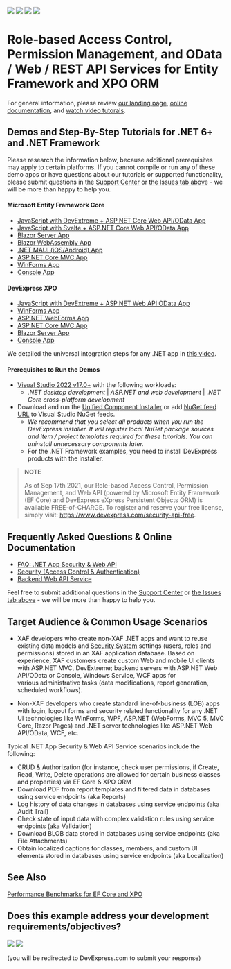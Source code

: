 <!-- default badges list -->
![](https://img.shields.io/endpoint?url=https://codecentral.devexpress.com/api/v1/VersionRange/128594809/23.1.1%2B)
[![](https://img.shields.io/badge/Open_in_DevExpress_Support_Center-FF7200?style=flat-square&logo=DevExpress&logoColor=white)](https://supportcenter.devexpress.com/ticket/details/E4908)
[![](https://img.shields.io/badge/📖_How_to_use_DevExpress_Examples-e9f6fc?style=flat-square)](https://docs.devexpress.com/GeneralInformation/403183)
[![](https://img.shields.io/badge/💬_Leave_Feedback-feecdd?style=flat-square)](#does-this-example-address-your-development-requirementsobjectives)
<!-- default badges end -->

# Role-based Access Control, Permission Management, and OData / Web / REST API Services for Entity Framework and XPO ORM

For general information, please review [our landing page](https://www.devexpress.com/products/net/application_framework/security.xml), [online documentation](https://docs.devexpress.com/eXpressAppFramework/403394/backend-web-api-service), and [watch video tutorals](https://www.youtube.com/playlist?list=PL8h4jt35t1wiM1IOux04-8DiofuMEB33G).

## Demos and Step-By-Step Tutorials for .NET 6+ and .NET Framework
Please research the information below, because additional prerequisites may apply to certain platforms. If you cannot compile or run any of these demo apps or have questions about our tutorials or supported functionality, please submit questions in the [Support Center](https://www.devexpress.com/ask) or [the Issues tab above](https://github.com/DevExpress-Examples/XAF_how-to-use-the-integrated-mode-of-the-security-system-in-non-xaf-applications-e4908/issues) - we will be more than happy to help you.

#### Microsoft Entity Framework Core
- [JavaScript with DevExtreme + ASP.NET Core Web API/OData App](/EFCore/ASP.NetCore/DevExtreme.OData)
- [JavaScript with Svelte + ASP.NET Core Web API/OData App](https://community.devexpress.com/blogs/news/archive/2023/04/06/consume-the-devexpress-backend-web-api-from-javascript-with-svelte-part-1.aspx)
- [Blazor Server App](/EFCore/ASP.NetCore/Blazor.ServerSide)
- [Blazor WebAssembly App](/EFCore/ASP.NetCore/Blazor.WebAssembly)
- [.NET MAUI (iOS/Android) App](/EFCore/MAUI)
- [ASP.NET Core MVC App](/EFCore/ASP.NetCore/MVC)
- [WinForms App](/EFCore/WinForms)
- [Console App](/EFCore/Console)

#### DevExpress XPO
 - [JavaScript with DevExtreme + ASP.NET Web API OData App](/XPO/ASP.NetCore/DevExtreme.OData)
 - [WinForms App](/XPO/WinForms)
 - [ASP.NET WebForms App](/XPO/ASP.NET/WebForms)
 - [ASP.NET Core MVC App](/XPO/ASP.NetCore/MVC)
 - [Blazor Server App](/XPO/ASP.NetCore/Blazor.ServerSide)
 - [Console App](/XPO/Console)

We detailed the universal integration steps for any .NET app in [this video](https://www.youtube.com/watch?v=o1q4GqFgSFE).

#### Prerequisites to Run the Demos

- [Visual Studio 2022 v17.0+](https://visualstudio.microsoft.com/vs/) with the following workloads:
  - *.NET desktop development*  |  *ASP.NET and web development*  |  *.NET Core cross-platform development*
- Download and run the [Unified Component Installer](https://www.devexpress.com/Products/Try/) or add [NuGet feed URL](https://docs.devexpress.com/GeneralInformation/116042/installation/install-devexpress-controls-using-nuget-packages/obtain-your-nuget-feed-url) to Visual Studio NuGet feeds.
  - *We recommend that you select all products when you run the DevExpress installer. It will register local NuGet package sources and item / project templates required for these tutorials. You can uninstall unnecessary components later.*
  - For the .NET Framework examples, you need to install DevExpress products with the installer.

> **NOTE** 
>
> As of Sep 17th 2021, our Role-based Access Control, Permission Management, and Web API (powered by Microsoft Entity Framework (EF Core) and DevExpress eXpress  Persistent Objects ORM) is available FREE-of-CHARGE. To register and reserve your free license, simply visit: https://www.devexpress.com/security-api-free.


## Frequently Asked Questions & Online Documentation
- [FAQ: .NET App Security & Web API](https://supportcenter.devexpress.com/ticket/details/t886740/)
- [Security (Access Control & Authentication)](https://docs.devexpress.com/eXpressAppFramework/113366/data-security-and-safety/security-system)
- [Backend Web API Service](https://docs.devexpress.com/eXpressAppFramework/403394/backend-web-api-service)

Feel free to submit additional questions in the [Support Center](https://www.devexpress.com/ask) or [the Issues tab above](https://github.com/DevExpress-Examples/XAF_how-to-use-the-integrated-mode-of-the-security-system-in-non-xaf-applications-e4908/issues) - we will be more than happy to help you.

## Target Audience & Common Usage Scenarios

- XAF developers who create non-XAF .NET apps and want to reuse existing data models and [Security System](https://docs.devexpress.com/eXpressAppFramework/113366/concepts/security-system/security-system-overview) settings (users, roles and permissions) stored in an XAF application database. Based on experience, XAF customers create custom Web and mobile UI clients with ASP.NET MVC, DevExtreme; backend servers with ASP.NET Web API/OData or Console, Windows Service, WCF apps for various administrative tasks (data modifications, report generation, scheduled workflows).

- Non-XAF developers who create standard line-of-business (LOB) apps with login, logout forms and security related functionality for any .NET UI technologies like WinForms, WPF, ASP.NET (WebForms, MVC 5, MVC Core, Razor Pages) and .NET server technologies like ASP.NET Web API/OData, WCF, etc.

Typical .NET App Security & Web API Service scenarios include the following:

- CRUD & Authorization (for instance, check user permissions, if Create, Read, Write, Delete operations are allowed for certain business classes and properties) via EF Core & XPO ORM
- Download PDF from report templates and filtered data in databases using service endpoints (aka Reports)
- Log history of data changes in databases using service endpoints (aka Audit Trail)
- Check state of input data with complex validation rules using service endpoints (aka Validation)
- Download BLOB data stored in databases using service endpoints (aka File Attachments)
- Obtain localized captions for classes, members, and custom UI elements stored in databases using service endpoints (aka Localization)

## See Also
[Performance Benchmarks for EF Core and XPO](/Benchmarks)
<!-- feedback -->
## Does this example address your development requirements/objectives?

[<img src="https://www.devexpress.com/support/examples/i/yes-button.svg"/>](https://www.devexpress.com/support/examples/survey.xml?utm_source=github&utm_campaign=XAF_Security_E4908&~~~was_helpful=yes) [<img src="https://www.devexpress.com/support/examples/i/no-button.svg"/>](https://www.devexpress.com/support/examples/survey.xml?utm_source=github&utm_campaign=XAF_Security_E4908&~~~was_helpful=no)

(you will be redirected to DevExpress.com to submit your response)
<!-- feedback end -->
